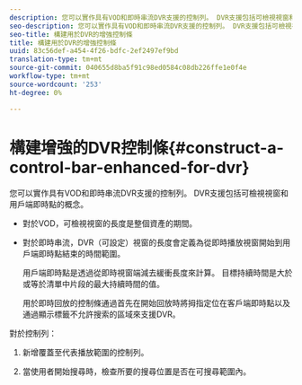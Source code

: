 ```yaml
---
description: 您可以實作具有VOD和即時串流DVR支援的控制列。 DVR支援包括可檢視視窗和用戶端即時點的概念。
seo-description: 您可以實作具有VOD和即時串流DVR支援的控制列。 DVR支援包括可檢視視窗和用戶端即時點的概念。
seo-title: 構建用於DVR的增強控制條
title: 構建用於DVR的增強控制條
uuid: 83c56def-a454-4f26-bdfc-2ef2497ef9bd
translation-type: tm+mt
source-git-commit: 040655d8ba5f91c98ed0584c08db226ffe1e0f4e
workflow-type: tm+mt
source-wordcount: '253'
ht-degree: 0%

---
```



# 構建增強的DVR控制條{#construct-a-control-bar-enhanced-for-dvr}

您可以實作具有VOD和即時串流DVR支援的控制列。 DVR支援包括可檢視視窗和用戶端即時點的概念。

* 對於VOD，可檢視視窗的長度是整個資產的期間。
* 對於即時串流，DVR（可設定）視窗的長度會定義為從即時播放視窗開始到用戶端即時點結束的時間範圍。

   用戶端即時點是透過從即時視窗端減去緩衝長度來計算。 目標持續時間是大於或等於清單中片段的最大持續時間的值。

   用於即時回放的控制條通過首先在開始回放時將拇指定位在客戶端即時點以及通過顯示標籤不允許搜索的區域來支援DVR。

對於控制列：

1. 新增覆蓋至代表播放範圍的控制列。

1. 當使用者開始搜尋時，檢查所要的搜尋位置是否在可搜尋範圍內。
